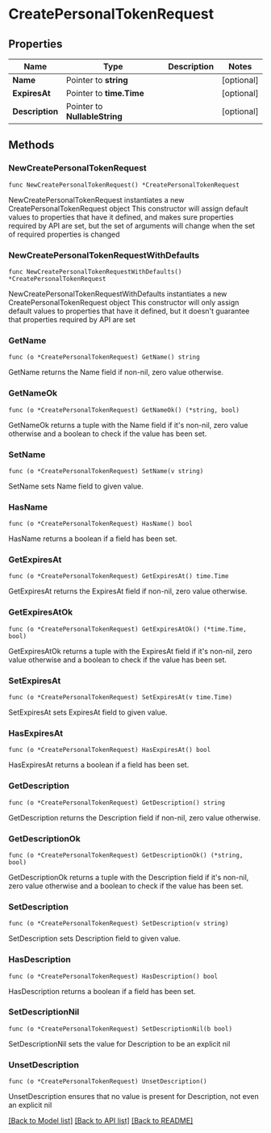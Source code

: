 # CreatePersonalTokenRequest

## Properties

Name | Type | Description | Notes
------------ | ------------- | ------------- | -------------
**Name** | Pointer to **string** |  | [optional] 
**ExpiresAt** | Pointer to **time.Time** |  | [optional] 
**Description** | Pointer to **NullableString** |  | [optional] 

## Methods

### NewCreatePersonalTokenRequest

`func NewCreatePersonalTokenRequest() *CreatePersonalTokenRequest`

NewCreatePersonalTokenRequest instantiates a new CreatePersonalTokenRequest object
This constructor will assign default values to properties that have it defined,
and makes sure properties required by API are set, but the set of arguments
will change when the set of required properties is changed

### NewCreatePersonalTokenRequestWithDefaults

`func NewCreatePersonalTokenRequestWithDefaults() *CreatePersonalTokenRequest`

NewCreatePersonalTokenRequestWithDefaults instantiates a new CreatePersonalTokenRequest object
This constructor will only assign default values to properties that have it defined,
but it doesn't guarantee that properties required by API are set

### GetName

`func (o *CreatePersonalTokenRequest) GetName() string`

GetName returns the Name field if non-nil, zero value otherwise.

### GetNameOk

`func (o *CreatePersonalTokenRequest) GetNameOk() (*string, bool)`

GetNameOk returns a tuple with the Name field if it's non-nil, zero value otherwise
and a boolean to check if the value has been set.

### SetName

`func (o *CreatePersonalTokenRequest) SetName(v string)`

SetName sets Name field to given value.

### HasName

`func (o *CreatePersonalTokenRequest) HasName() bool`

HasName returns a boolean if a field has been set.

### GetExpiresAt

`func (o *CreatePersonalTokenRequest) GetExpiresAt() time.Time`

GetExpiresAt returns the ExpiresAt field if non-nil, zero value otherwise.

### GetExpiresAtOk

`func (o *CreatePersonalTokenRequest) GetExpiresAtOk() (*time.Time, bool)`

GetExpiresAtOk returns a tuple with the ExpiresAt field if it's non-nil, zero value otherwise
and a boolean to check if the value has been set.

### SetExpiresAt

`func (o *CreatePersonalTokenRequest) SetExpiresAt(v time.Time)`

SetExpiresAt sets ExpiresAt field to given value.

### HasExpiresAt

`func (o *CreatePersonalTokenRequest) HasExpiresAt() bool`

HasExpiresAt returns a boolean if a field has been set.

### GetDescription

`func (o *CreatePersonalTokenRequest) GetDescription() string`

GetDescription returns the Description field if non-nil, zero value otherwise.

### GetDescriptionOk

`func (o *CreatePersonalTokenRequest) GetDescriptionOk() (*string, bool)`

GetDescriptionOk returns a tuple with the Description field if it's non-nil, zero value otherwise
and a boolean to check if the value has been set.

### SetDescription

`func (o *CreatePersonalTokenRequest) SetDescription(v string)`

SetDescription sets Description field to given value.

### HasDescription

`func (o *CreatePersonalTokenRequest) HasDescription() bool`

HasDescription returns a boolean if a field has been set.

### SetDescriptionNil

`func (o *CreatePersonalTokenRequest) SetDescriptionNil(b bool)`

 SetDescriptionNil sets the value for Description to be an explicit nil

### UnsetDescription
`func (o *CreatePersonalTokenRequest) UnsetDescription()`

UnsetDescription ensures that no value is present for Description, not even an explicit nil

[[Back to Model list]](../README.md#documentation-for-models) [[Back to API list]](../README.md#documentation-for-api-endpoints) [[Back to README]](../README.md)



